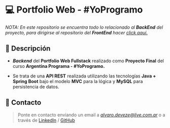 # 💻 Portfolio Web - #YoProgramo
*NOTA: En este repositorio se encuentra todo lo relacionado al __BackEnd__ del proyecto, para dirigirse al repositorio del __FrontEnd__ hacer [click aquí.](https://github.com/alvarodvc/FrontEnd-Portfolio)*

## 📝 Descripción
- __*Backend*__ del __Portfolio Web Fullstack__ realizado como __Proyecto Final__ del curso __Argentina Programa - #YoProgramo.__

- Se trata de una __API REST__ realizada utilizando las tecnologías __Java + Spring Boot__ bajo el modelo __MVC__ para la lógica y __MySQL__ para persistencia de datos.

## 📩 Contacto
> Ponte en contacto enviando un email a *alvaro.deveze@live.com.ar* o a través de [LinkedIn](https://www.linkedin.com/in/alvaro-deveze/) / [GitHub](https://github.com/alvarodvc)
